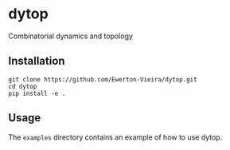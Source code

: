 # dytop
Combinatorial dynamics and topology

## Installation
```
git clone https://github.com/Ewerton-Vieira/dytop.git
cd dytop
pip install -e .
```

## Usage
The `examples` directory contains an example of how to use dytop. 